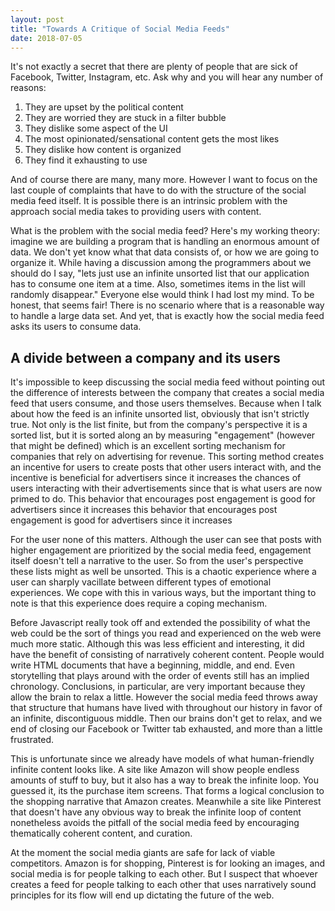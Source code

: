 ```yaml
---
layout: post
title: "Towards A Critique of Social Media Feeds"
date: 2018-07-05
---
```


It's not exactly a secret that there are plenty of people that are sick of Facebook, Twitter, Instagram, etc. Ask why and you will hear any number of reasons:

1. They are upset by the political content
2. They are worried they are stuck in a filter bubble
3. They dislike some aspect of the UI
4. The most opinionated/sensational content gets the most likes
5. They dislike how content is organized
6. They find it exhausting to use

And of course there are many, many more. However I want to focus on the last couple of complaints that have to do with the structure of the social media feed itself. It is possible there is an intrinsic problem with the approach social media takes to providing users with content.

What is the problem with the social media feed? Here's my working theory: imagine we are building a program that is handling an enormous amount of data. We don't yet know what that data consists of, or how we are going to organize it. While having a discussion among the programmers about we should do I say, "lets just use an infinite unsorted list that our application has to consume one item at a time. Also, sometimes items in the list will randomly disappear." Everyone else would think I had lost my mind. To be honest, that seems fair! There is no scenario where that is a reasonable way to handle a large data set. And yet, that is exactly how the social media feed asks its users to consume data.

## A divide between a company and its users

It's impossible to keep discussing the social media feed without pointing out the difference of interests between the company that creates a social media feed that users consume, and those users themselves. Because when I talk about how the feed is an infinite unsorted list, obviously that isn't strictly true. Not only is the list finite, but from the company's perspective it is a sorted list, but it is sorted along an by measuring "engagement" (however that might be defined) which is an excellent sorting mechanism for companies that rely on advertising for revenue. This sorting method creates an incentive for users to create posts that other users interact with, and the incentive is beneficial for advertisers since it increases the chances of users interacting with their advertisements since that is what users are now primed to do. This behavior that encourages post engagement is good for advertisers since it increases this behavior that encourages post engagement is good for advertisers since it increases

For the user none of this matters. Although the user can see that posts with higher engagement are prioritized by the social media feed, engagement itself doesn't tell a narrative to the user. So from the user's perspective these lists might as well be unsorted. This is a chaotic experience where a user can sharply vacillate between different types of emotional experiences. We cope with this in various ways, but the important thing to note is that this experience does require a coping mechanism.

Before Javascript really took off and extended the possibility of what the web could be the sort of things you read and experienced on the web were much more static. Although this was less efficient and interesting, it did have the benefit of consisting of narratively coherent content. People would write HTML documents that have a beginning, middle, and end. Even storytelling that plays around with the order of events still has an implied chronology. Conclusions, in particular, are very important because they allow the brain to relax a little. However the social media feed throws away that structure that humans have lived with throughout our history in favor of an infinite, discontiguous middle. Then our brains don't get to relax, and we end of closing our Facebook or Twitter tab exhausted, and more than a little frustrated.

This is unfortunate since we already have models of what human-friendly infinite content looks like. A site like Amazon will show people endless amounts of stuff to buy, but it also has a way to break the infinite loop. You guessed it, its the purchase item screens. That forms a logical conclusion to the shopping narrative that Amazon creates. Meanwhile a site like Pinterest that doesn't have any obvious way to break the infinite loop of content nonetheless avoids the pitfall of the social media feed by encouraging thematically coherent content, and curation.

At the moment the social media giants are safe for lack of viable competitors. Amazon is for shopping, Pinterest is for looking an images, and social media is for people talking to each other. But I suspect that whoever creates a feed for people talking to each other that uses narratively sound principles for its flow will end up dictating the future of the web.

